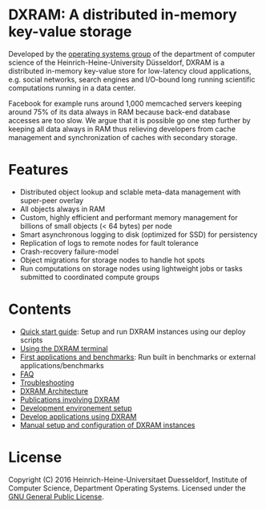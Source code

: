 # DXRAM: A distributed in-memory key-value storage

Developed by the [operating systems group](http://www.cs.hhu.de/en/research-groups/operating-systems.html) of the department of computer science of the Heinrich-Heine-University Düsseldorf, DXRAM is a distributed in-memory key-value store for low-latency cloud applications, e.g. social networks, search engines and I/O-bound long running scientific computations running in a data center.

Facebook for example runs around 1,000 memcached servers keeping around 75% of its data always in RAM because back-end database accesses are too slow. We argue that it is possible go one step further by keeping all data always in RAM thus relieving developers from cache management and synchronization of caches with secondary storage.

# Features

* Distributed object lookup and sclable meta-data management with super-peer overlay
* All objects always in RAM
* Custom, highly efficient and performant memory management for billions of small objects (< 64 bytes) per node
* Smart asynchronous logging to disk (optimized for SSD) for persistency
* Replication of logs to remote nodes for fault tolerance
* Crash-recovery failure-model
* Object migrations for storage nodes to handle hot spots
* Run computations on storage nodes using lightweight jobs or tasks submitted to coordinated compute groups

# Contents

* [Quick start guide](doc/QuickStart.md): Setup and run DXRAM instances using our deploy scripts
* [Using the DXRAM terminal](doc/Terminal.md)
* [First applications and benchmarks](doc/Benchmark.md): Run built in benchmarks or external applications/benchmarks
* [FAQ](doc/FAQ.md)
* [Troubleshooting](doc/Troubleshooting.md)
* [DXRAM Architecture](doc/Architecture.md)
* [Publications involving DXRAM](http://www.cs.hhu.de/en/research-groups/operating-systems/publications.html)
* [Development environement setup](doc/DevelopmentSetup.md)
* [Develop applications using DXRAM](doc/Development.md)
* [Manual setup and configuration of DXRAM instances](doc/ManualSetup.md)

# License

Copyright (C) 2016 Heinrich-Heine-Universitaet Duesseldorf, Institute of Computer Science, Department Operating Systems. Licensed under the [GNU General Public License](LICENSE.md).
